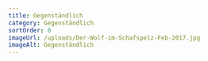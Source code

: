 ```yaml
---
title: Gegenständlich
category: Gegenständlich
sortOrder: 0
imageUrl: /uploads/Der-Wolf-im-Schafspelz-Feb-2017.jpg
imageAlt: Gegenständlich
---
```

